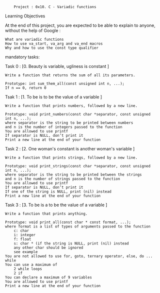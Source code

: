 		Project : 0x10. C - Variadic functions

Learning Objectives

At the end of this project, you are expected to be able to explain to anyone, without the help of Google :

    What are variadic functions
    How to use va_start, va_arg and va_end macros
    Why and how to use the const type qualifier

mandatory tasks:

Task 0 : [0. Beauty is variable, ugliness is constant ]

	Write a function that returns the sum of all its parameters.

    Prototype: int sum_them_all(const unsigned int n, ...);
    If n == 0, return 0

Tsak 1 : [1. To be is to be the value of a variable ]

	Write a function that prints numbers, followed by a new line.

    Prototype: void print_numbers(const char *separator, const unsigned int n, ...);
    where separator is the string to be printed between numbers
    and n is the number of integers passed to the function
    You are allowed to use printf
    If separator is NULL, don’t print it
    Print a new line at the end of your function

Task 2 : [2. One woman's constant is another woman's variable ]

	Write a function that prints strings, followed by a new line.

    Prototype: void print_strings(const char *separator, const unsigned int n, ...);
    where separator is the string to be printed between the strings
    and n is the number of strings passed to the function
    You are allowed to use printf
    If separator is NULL, don’t print it
    If one of the string is NULL, print (nil) instead
    Print a new line at the end of your function

Task 3 : [3. To be is a to be the value of a variable ]

	Write a function that prints anything.

    Prototype: void print_all(const char * const format, ...);
    where format is a list of types of arguments passed to the function
        c: char
        i: integer
        f: float
        s: char * (if the string is NULL, print (nil) instead
        any other char should be ignored
        see example
    You are not allowed to use for, goto, ternary operator, else, do ... while
    You can use a maximum of
        2 while loops
        2 if
    You can declare a maximum of 9 variables
    You are allowed to use printf
    Print a new line at the end of your function


